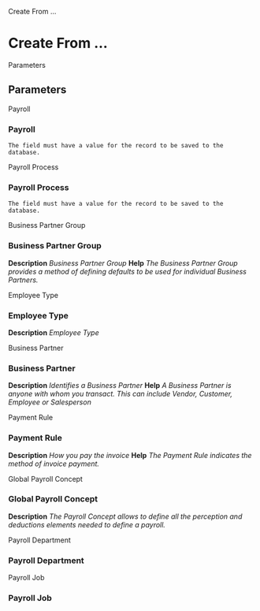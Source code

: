 
Create From ...
# Create From ...



Parameters
## Parameters


Payroll
### Payroll


```
The field must have a value for the record to be saved to the database.
```
Payroll Process
### Payroll Process


```
The field must have a value for the record to be saved to the database.
```
Business Partner Group
### Business Partner Group

**Description**
 *Business Partner Group*
**Help**
 *The Business Partner Group provides a method of defining defaults to be used for individual Business Partners.*

Employee Type
### Employee Type

**Description**
 *Employee Type*

Business Partner
### Business Partner

**Description**
 *Identifies a Business Partner*
**Help**
 *A Business Partner is anyone with whom you transact.  This can include Vendor, Customer, Employee or Salesperson*

Payment Rule
### Payment Rule

**Description**
 *How you pay the invoice*
**Help**
 *The Payment Rule indicates the method of invoice payment.*

Global Payroll Concept
### Global Payroll Concept

**Description**
 *The Payroll Concept allows to define all the perception and deductions elements needed to define a payroll.*

Payroll Department
### Payroll Department


Payroll Job
### Payroll Job

